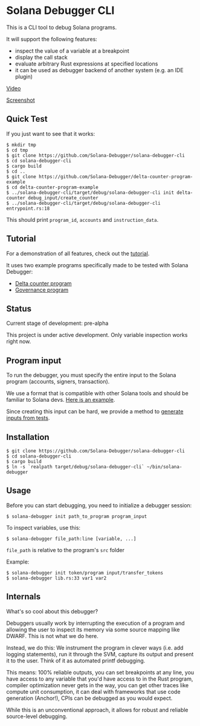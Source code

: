 # Solana Debugger CLI

This is a CLI tool to debug Solana programs.

It will support the following features:
- inspect the value of a variable at a breakpoint
- display the call stack
- evaluate arbitrary Rust expressions at specified locations
- it can be used as debugger backend of another system (e.g. an IDE plugin)

[Video](https://x.com/maximschmidt94/status/1914802590568562965)

[Screenshot](screenshot.png)

## Quick Test

If you just want to see that it works:

```
$ mkdir tmp
$ cd tmp
$ git clone https://github.com/Solana-Debugger/solana-debugger-cli
$ cd solana-debugger-cli 
$ cargo build
$ cd ..
$ git clone https://github.com/Solana-Debugger/delta-counter-program-example
$ cd delta-counter-program-example
$ ../solana-debugger-cli/target/debug/solana-debugger-cli init delta-counter debug_input/create_counter
$ ../solana-debugger-cli/target/debug/solana-debugger-cli entrypoint.rs:18
```

This should print `program_id`, `accounts` and `instruction_data`.

## Tutorial

For a demonstration of all features, check out the [tutorial](tutorial.md).

It uses two example programs specifically made to be tested with Solana Debugger:

* [Delta counter program](https://github.com/Solana-Debugger/delta-counter-program-example)
* [Governance program](https://github.com/Solana-Debugger/governance-program-example)

## Status

Current stage of development: pre-alpha

This project is under active development. Only variable inspection works right now.

## Program input

To run the debugger, you must specify the entire input to the Solana program (accounts, signers, transaction).

We use a format that is compatible with other Solana tools and should be familiar to Solana devs. [Here is an example](https://github.com/Solana-Debugger/delta-counter-program-example/tree/main/debug_input/increase_counter_from_0_by_100).

Since creating this input can be hard, we provide a method to [generate inputs from tests](https://github.com/Solana-Debugger/save-input).

## Installation

```
$ git clone https://github.com/Solana-Debugger/solana-debugger-cli
$ cd solana-debugger-cli
$ cargo build
$ ln -s `realpath target/debug/solana-debugger-cli` ~/bin/solana-debugger
```

## Usage

Before you can start debugging, you need to initialize a debugger session:
```
$ solana-debugger init path_to_program program_input
```

To inspect variables, use this:
```
$ solana-debugger file_path:line [variable, ...]
```

`file_path` is relative to the program's `src` folder

Example:
```
$ solana-debugger init token/program input/transfer_tokens
$ solana-debugger lib.rs:33 var1 var2
```

## Internals

What's so cool about this debugger?

Debuggers usually work by interrupting the execution of a program and allowing the user to inspect its memory via some source mapping like DWARF. This is not what we do here.

Instead, we do this: We instrument the program in clever ways (i.e. add logging statements), run it through the SVM, capture its output and present it to the user. Think of it as automated printf debugging.

This means: 100% reliable outputs, you can set breakpoints at any line, you have access to any variable that you'd have access to in the Rust program, compiler optimization never gets in the way, you can get other traces like compute unit consumption, it can deal with frameworks that use code generation (Anchor!), CPIs can be debugged as you would expect.

While this is an unconventional approach, it allows for robust and reliable source-level debugging.
